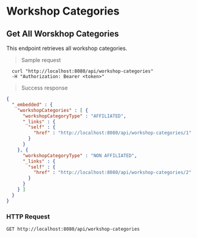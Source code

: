 # Workshop Categories

## Get All Worskhop Categories
This endpoint retrieves all workshop categories.

> Sample request

```shell
  curl "http://localhost:8080/api/workshop-categories"
  -H "Authorization: Bearer <token>"
```

> Success response

```json
{
  "_embedded" : {
    "workshopCategories" : [ {
      "workshopCategoryType" : "AFFILIATED",
      "_links" : {
        "self" : {
          "href" : "http://localhost:8080/api/workshop-categories/1"
        }
      }
    }, {
      "workshopCategoryType" : "NON AFFILIATED",
      "_links" : {
        "self" : {
          "href" : "http://localhost:8080/api/workshop-categories/2"
        }
      }
    } ]
  }
}
```

### HTTP Request

`GET http://localhost:8080/api/workshop-categories`

